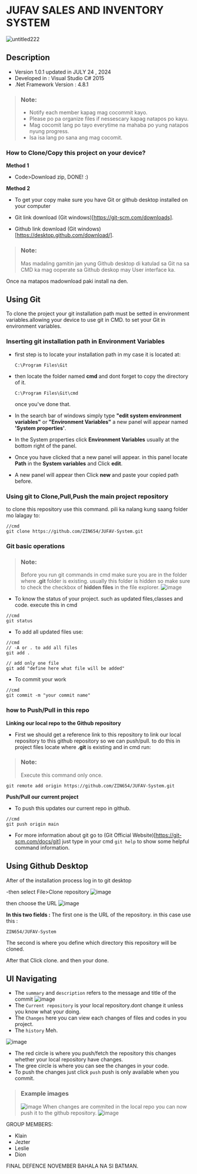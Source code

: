 # JUFAV SALES AND INVENTORY SYSTEM 

![untitled222](https://github.com/user-attachments/assets/b2556ca2-8a22-40be-afd9-ed7074518047)



## Description
* Version 1.0.1 updated in JULY 24 , 2024
* Developed in : Visual Studio C# 2015
* .Net Framework Version : 4.8.1



> ### Note:
> * Notify each member kapag mag cocommit kayo.
> * Please po pa organize files if nessescary kapag natapos po kayu.
> * Mag cocomit lang po tayo everytime na mahaba po yung natapos nyung progress.
> * Isa isa lang po sana ang mag cocomit.


### How to Clone/Copy this project on your device?

**Method 1**
- Code>Download zip, DONE! :)

**Method 2**
- To get your copy make sure you have Git or github desktop installed on your computer 

- Git link download (Git windows)[https://git-scm.com/downloads].
- Github link download (Git windows)[https://desktop.github.com/download/].

> ### Note:
>  Mas madaling gamitin jan yung Github desktop di katulad sa Git na sa CMD ka mag ooperate sa Github deskop may User interface ka.

Once na matapos madownload paki install na den.

## Using Git
To clone the project your git installation path must be setted in environment variables.allowing your device to use git in CMD.
to set your Git in environment variables.
### Inserting git installation path in Environment Variables
* first step is to locate your installation path in my case it is located at:

  ```
  C:\Program Files\Git
  
  ```
* then locate the folder named **cmd** and dont forget to copy the directory of it.
   ```
  C:\Program Files\Git\cmd
  
  ```
  once you've done that. 
* In the search bar of windows simply type **"edit system environment variables"** or **"Environment Variables"** a new panel will appear named **'System properties'**.
* In the System properties click **Environment Variables** usually at the bottom right of the panel.
* Once you have clicked that a new panel will appear. in this panel locate **Path** in the **System variables** and Click **edit**.
* A new panel will appear then Click **new** and paste your copied path before.

### Using git to Clone,Pull,Push the main project repository ###
to clone this repository use this command. pili ka nalang kung saang folder mo lalagay to:

```
//cmd
git clone https://github.com/ZIN654/JUFAV-System.git

```
### Git basic operations 
> ### Note:
> Before you run git commands in cmd make sure you are in the folder where **.git** folder is existing. usually this folder is hidden so make sure to check the checkbox of **hidden files** in the file explorer.
![image](https://github.com/user-attachments/assets/e3a7b995-367e-48cc-8564-dc06a6f2ac50)
* To know the status of your project. such as updated files,classes and code. execute this in cmd
```
//cmd
git status
```
* To add all updated files use:
```
//cmd
// -A or . to add all files
git add .

// add only one file
git add "define here what file will be added"
```
* To commit your work
```
//cmd
git commit -m "your commit name"
```
### how to Push/Pull in this repo
**Linking our local repo to the Github repository**

- First we should get a reference link to this repository to link our local repository to this github repository so we can push/pull. to do this in project files locate where **.git** is existing and in cmd run:
  
> ### Note:
> Execute this command only once.
  ```
  git remote add origin https://github.com/ZIN654/JUFAV-System.git
  ```

**Push/Pull our current project**
- To push this updates our current repo in github.
```
//cmd
git push origin main
```

- For more information about git go to (Git Official Website)[https://git-scm.com/docs/git]
just type in your cmd `git help` to show some helpful command information.


## Using Github Desktop
After of the installation process log in to git desktop

-then select File>Clone repository 
![image](https://github.com/user-attachments/assets/04b1a1c7-40db-4199-81ed-9b90ec1f89c2)

then choose the URL
![image](https://github.com/user-attachments/assets/3c5b71bd-1523-457e-8a78-74bc69c1fcc2)

**In this two fields :**
The first one is the URL of the repository. in this case use this :
```
ZIN654/JUFAV-System
```
The second is where you define which directory this repository will be cloned.

After that Click clone. and then your done.

## UI Navigating
* The `summary` and `description` refers to the message and title of the commit
![image](https://github.com/user-attachments/assets/5693d5d7-c896-4c0b-86db-4ee86f701fcf)
* The `Current repository` is your local repository.dont change it unless you know what your doing.
* The `Changes` here you can  view each changes of files and codes in you project.
* The `history` Meh.

![image](https://github.com/user-attachments/assets/453d412a-79d6-4033-a84c-2a33343f496d)
* The red circle is where you push/fetch the repository this changes whether your local repository have changes.
* The gree circle is where you can see the changes in your code.
* To push the changes just click `push` push is only available when you commit.

> ### Example  images
> ![image](https://github.com/user-attachments/assets/4b62492b-c8b5-4539-a9d7-918547420def)
> When changes are commited in the local repo you can now push it to the github repository.
> ![image](https://github.com/user-attachments/assets/efadd598-f9b3-4dbb-b4d7-dabc3553078c)


GROUP MEMBERS:
- Klain
- Jezter
- Leslie
- Dion



FINAL DEFENCE NOVEMBER BAHALA NA SI BATMAN.